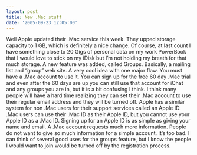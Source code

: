 ```yaml
---
layout: post
title: New .Mac stuff
date: '2005-09-23 12:05:00'
---
```


Well Apple updated their .Mac service this week. They upped storage capacity to 1 GB, which is definitely a nice change. Of course, at last count I have something close to 20 Gigs of personal data on my work PowerBook that I would love to stick on my iDisk but I’m not holding my breath for that much storage. A new feature was added, called Groups. Basically, a mailing list and “group” web site. A very cool idea with one major flaw. You must have a .Mac account to use it. You can sign up for the free 60 day .Mac trial and even after the 60 days are up you can still use that account for iChat and any groups you are in, but it is a bit confusing I think. I think many people will have a hard time realizing they can set their .Mac account to use their regular email address and they will be turned off. Apple has a similar system for non .Mac users for their support services called an Apple ID. .Mac users can use their .Mac ID as their Apple ID, but you cannot use your Apple ID as a .Mac ID. Signing up for an Apple ID is as simple as giving your name and email. A .Mac account requests much more information. People do not want to give so much information for a simple account. It’s too bad. I can think of several good uses for the groups feature, but I know the people I would want to join would be turned off by the registration process.